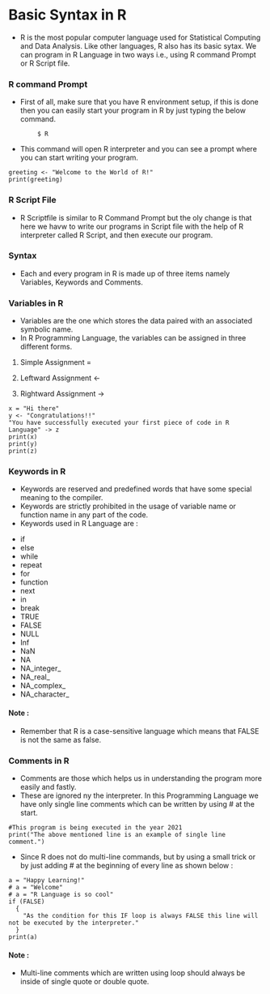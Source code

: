 # Basic Syntax in R

- R is the most popular computer language used for Statistical Computing and Data Analysis. Like other languages, R also has its basic sytax. We can program in R Language in two ways i.e., using R command Prompt or R Script file.

### R command Prompt

- First of all, make sure that you have R environment setup, if this is done   then you can easily start your program in R by just typing the below command.
```     
        $ R
```
- This command will open R interpreter and you can see a prompt where you can start writing your program.
```
greeting <- "Welcome to the World of R!"
print(greeting)
```
### R Script File
- R Scriptfile is similar to R Command Prompt but the oly change is that here we havw to write our programs in Script file with the help of R interpreter called R Script, and then execute our program.

### Syntax
- Each and every program in R is made up of three items namely Variables, Keywords and Comments.

### Variables in R
- Variables are the one which stores the data paired with an associated symbolic name.
- In R Programming Language, the variables can be assigned in three different forms.

 1. Simple Assignment =
 
 2. Leftward Assignment <-

 3. Rightward Assignment ->
```
x = "Hi there"
y <- "Congratulations!!"
"You have successfully executed your first piece of code in R Language" -> z 
print(x)
print(y)
print(z)
```
### Keywords in R
- Keywords are reserved and predefined words that have some special meaning to the compiler.
- Keywords are strictly prohibited in the usage of variable name or function name in any part of the code.
- Keywords used in R Language are :
 * if
 * else
 * while
 * repeat
 * for
 * function
 * next
 * in
 * break
 * TRUE
 * FALSE
 * NULL
 * Inf
 * NaN
 * NA
 * NA_integer_
 * NA_real_
 * NA_complex_
 * NA_character_

#### Note :
- Remember that R is a case-sensitive language which means that FALSE is not the same as false.

### Comments in R
- Comments are those which helps us in understanding the program more easily and fastly.
- These are ignored ny the interpreter. In this Programming Language we have only single line comments which can be written by using # at the start.

```
#This program is being executed in the year 2021
print("The above mentioned line is an example of single line comment.")
```
- Since R does not do multi-line commands, but by using a small trick or by just adding # at the beginning of every line as shown below :
```
a = "Happy Learning!"
# a = "Welcome"
# a = "R Language is so cool"
if (FALSE)
  {
    "As the condition for this IF loop is always FALSE this line will not be executed by the interpreter."
  }
print(a)
```
#### Note : 
- Multi-line comments which are written using loop should always be inside of single quote or double quote.
